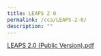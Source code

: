 ```yaml
---
title: LEAPS 2 0
permalink: /cca/LEAPS-2-0/
description: ""
---
```

[LEAPS 2.0 (Public Version).pdf](/files/LEAPS%202/LEAPS%2020%20(Public%20Version).pdf)